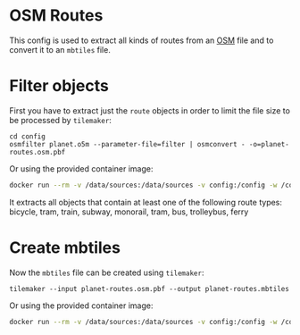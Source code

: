 # OSM Routes

This config is used to extract all kinds of routes from an [OSM](https://www.openstreetmap.org) file and to convert it to an `mbtiles` file.

# Filter objects

First you have to extract just the `route` objects in order to limit the file size to be processed by `tilemaker`:

```
cd config
osmfilter planet.o5m --parameter-file=filter | osmconvert - -o=planet-routes.osm.pbf
```

Or using the provided container image:

```sh
docker run --rm -v /data/sources:/data/sources -v config:/config -w /config mytracks/tilemaker sh -c "osmfilter /data/sources/planet.o5m --parameter-file=filter | osmconvert - -o=/data/sources/planet-routes.osm.pbf"
```

It extracts all objects that contain at least one of the following route types: bicycle, tram, train, subway, monorail, tram, bus, trolleybus, ferry

# Create mbtiles

Now the `mbtiles` file can be created using `tilemaker`:

```
tilemaker --input planet-routes.osm.pbf --output planet-routes.mbtiles
```

Or using the provided container image:

```sh
docker run --rm -v /data/sources:/data/sources -v config:/config -w /config -v /data/mbtiles:/data/mbtiles mytracks/tilemaker tilemaker --input /data/sources/planet-routes.osm.pbf --output /data/mbtiles/planet-routes.mbtiles
```

